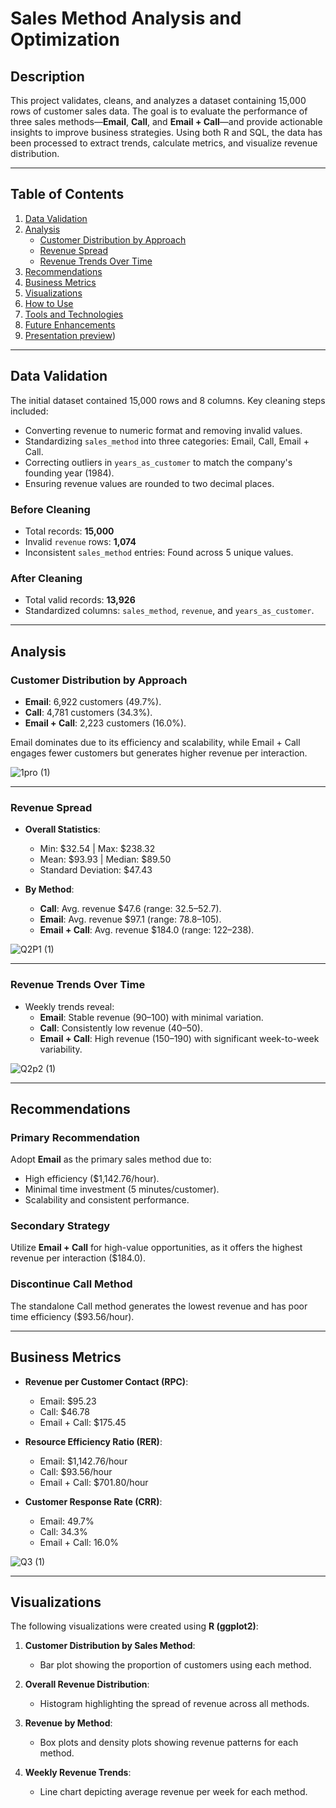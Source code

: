 # Sales Method Analysis and Optimization

## **Description**  
This project validates, cleans, and analyzes a dataset containing 15,000 rows of customer sales data. The goal is to evaluate the performance of three sales methods—**Email**, **Call**, and **Email + Call**—and provide actionable insights to improve business strategies. Using both R and SQL, the data has been processed to extract trends, calculate metrics, and visualize revenue distribution.

---

## **Table of Contents**  
1. [Data Validation](#data-validation)  
2. [Analysis](#analysis)  
   - [Customer Distribution by Approach](#customer-distribution-by-approach)  
   - [Revenue Spread](#revenue-spread)  
   - [Revenue Trends Over Time](#revenue-trends-over-time)  
3. [Recommendations](#recommendations)  
4. [Business Metrics](#business-metrics)  
5. [Visualizations](#visualizations)  
6. [How to Use](#how-to-use)  
7. [Tools and Technologies](#tools-and-technologies)  
8. [Future Enhancements](#future-enhancements)
9. [Presentation preview](https://www.datacamp.com/datalab/w/c7abc379-99aa-45be-868f-fb402ffaf43c)) 

---

## **Data Validation**  
The initial dataset contained 15,000 rows and 8 columns. Key cleaning steps included:  
- Converting revenue to numeric format and removing invalid values.  
- Standardizing `sales_method` into three categories: Email, Call, Email + Call.  
- Correcting outliers in `years_as_customer` to match the company's founding year (1984).  
- Ensuring revenue values are rounded to two decimal places.  

### **Before Cleaning**  
- Total records: **15,000**  
- Invalid `revenue` rows: **1,074**  
- Inconsistent `sales_method` entries: Found across 5 unique values.  

### **After Cleaning**  
- Total valid records: **13,926**  
- Standardized columns: `sales_method`, `revenue`, and `years_as_customer`.  

---

## **Analysis**  

### **Customer Distribution by Approach**  
- **Email**: 6,922 customers (49.7%).  
- **Call**: 4,781 customers (34.3%).  
- **Email + Call**: 2,223 customers (16.0%).  

Email dominates due to its efficiency and scalability, while Email + Call engages fewer customers but generates higher revenue per interaction.

![1pro (1)](https://github.com/user-attachments/assets/f0ccfdb4-df24-4147-ad75-85d2d56e1270)


---

### **Revenue Spread**  
- **Overall Statistics**:  
  - Min: $32.54 | Max: $238.32  
  - Mean: $93.93 | Median: $89.50  
  - Standard Deviation: $47.43  

- **By Method**:  
  - **Call**: Avg. revenue $47.6 (range: $32.5–$52.7).  
  - **Email**: Avg. revenue $97.1 (range: $78.8–$105).  
  - **Email + Call**: Avg. revenue $184.0 (range: $122–$238).  

![Q2P1 (1)](https://github.com/user-attachments/assets/052875c2-dd4e-42d4-b899-ab934c9cf9d1)

---

### **Revenue Trends Over Time**  
- Weekly trends reveal:  
  - **Email**: Stable revenue ($90–$100) with minimal variation.  
  - **Call**: Consistently low revenue ($40–$50).  
  - **Email + Call**: High revenue ($150–$190) with significant week-to-week variability.  

![Q2p2 (1)](https://github.com/user-attachments/assets/81e40e56-2933-47b1-9761-075fe603c397)

---

## **Recommendations**  

### **Primary Recommendation**  
Adopt **Email** as the primary sales method due to:  
- High efficiency ($1,142.76/hour).  
- Minimal time investment (5 minutes/customer).  
- Scalability and consistent performance.  

### **Secondary Strategy**  
Utilize **Email + Call** for high-value opportunities, as it offers the highest revenue per interaction ($184.0).  

### **Discontinue Call Method**  
The standalone Call method generates the lowest revenue and has poor time efficiency ($93.56/hour).  

---

## **Business Metrics**  

- **Revenue per Customer Contact (RPC)**:  
  - Email: $95.23  
  - Call: $46.78  
  - Email + Call: $175.45  

- **Resource Efficiency Ratio (RER)**:  
  - Email: $1,142.76/hour  
  - Call: $93.56/hour  
  - Email + Call: $701.80/hour  

- **Customer Response Rate (CRR)**:  
  - Email: 49.7%  
  - Call: 34.3%  
  - Email + Call: 16.0%  

![Q3 (1)](https://github.com/user-attachments/assets/a739b7e9-cb1c-4fdb-873e-11216395b4f6)


---

## **Visualizations**  
The following visualizations were created using **R (ggplot2)**:  
1. **Customer Distribution by Sales Method**:  
   - Bar plot showing the proportion of customers using each method.  

2. **Overall Revenue Distribution**:  
   - Histogram highlighting the spread of revenue across all methods.  

3. **Revenue by Method**:  
   - Box plots and density plots showing revenue patterns for each method.  

4. **Weekly Revenue Trends**:  
   - Line chart depicting average revenue per week for each method.  

